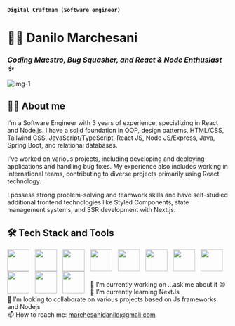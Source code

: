 **`Digital Craftman (Software engineer)`**
# 🏄‍♂️ Danilo Marchesani

<h3 style="font-style: italic">Coding Maestro, Bug Squasher, and React & Node Enthusiast ✨</h3>

![img-1](https://github.com/DaniloMarchesani/DaniloMarchesani/assets/52390403/9857bdc8-35f2-4c36-9e8d-111a1f6e7394)


## :technologist: About me
I'm a Software Engineer with 3 years of experience, specializing in React and Node.js. I have a solid foundation in OOP, design patterns, HTML/CSS, Tailwind CSS, JavaScript/TypeScript, React JS, Node JS/Express, Java, Spring Boot, and relational databases.

I've worked on various projects, including developing and deploying applications and handling bug fixes. My experience also includes working in international teams, contributing to diverse projects primarily using React technology.

I possess strong problem-solving and teamwork skills and have self-studied additional frontend technologies like Styled Components, state management systems, and SSR development with Next.js.


## 🛠 Tech Stack and Tools

<img align="left" width="50px" style="padding-right:10px" src="https://cdn.jsdelivr.net/gh/devicons/devicon@latest/icons/html5/html5-original.svg" />
<img align="left" width="50px" style="padding-right:10px" src="https://cdn.jsdelivr.net/gh/devicons/devicon@latest/icons/css3/css3-original.svg" />
<img align="left" width="50px" style="padding-right:10px" src="https://cdn.jsdelivr.net/gh/devicons/devicon@latest/icons/javascript/javascript-original.svg" />
<img align="left" width="50px" style="padding-right:10px" src="https://cdn.jsdelivr.net/gh/devicons/devicon@latest/icons/typescript/typescript-original.svg" />
<img align="left" width="50px" style="padding-right:10px" src="https://cdn.jsdelivr.net/gh/devicons/devicon@latest/icons/tailwindcss/tailwindcss-original.svg" />
<img align="left" width="50px" style="padding-right:10px" src="https://cdn.jsdelivr.net/gh/devicons/devicon@latest/icons/react/react-original.svg" />
<img align="left" width="50px" style="padding-right:10px" src="https://cdn.jsdelivr.net/gh/devicons/devicon@latest/icons/nodejs/nodejs-original.svg" />
<img align="left" width="50px" style="padding-right:10px" src="https://cdn.jsdelivr.net/gh/devicons/devicon@latest/icons/java/java-original.svg" />
<img align="left" width="50px" style="padding-right:10px" src="https://cdn.jsdelivr.net/gh/devicons/devicon@latest/icons/postgresql/postgresql-original.svg" />
<img align="left" width="50px" style="padding-right:10px" src="https://cdn.jsdelivr.net/gh/devicons/devicon@latest/icons/mongodb/mongodb-original.svg" />
<img align="left" width="50px" style="padding-right:10px" src="https://cdn.jsdelivr.net/gh/devicons/devicon@latest/icons/git/git-original.svg" />
<br />

###

<br />

 🔭 I’m currently working on ...ask me about it 😉 <br />
 🌱 I’m currently learning NextJs <br />
 👯 I’m looking to collaborate on various projects based on Js frameworks and Nodejs <br />
 📫 How to reach me: marchesanidanilo@gmail.com <br />

 

